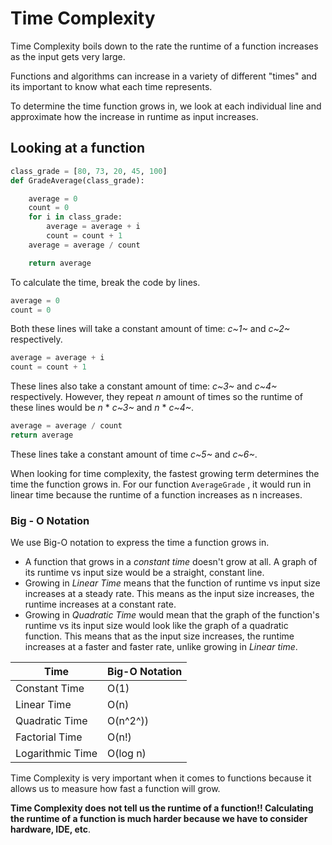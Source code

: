 <!--title={Time Complexity}-->

# Time Complexity

Time Complexity boils down to the rate the runtime of a function increases as the input gets very large. 

Functions and algorithms can increase in a variety of different "times" and its important to know what each time represents. 

To determine the time function grows in, we look at each individual line and approximate how the increase in runtime as input increases. 

## Looking at a function

``` python
class_grade = [80, 73, 20, 45, 100]
def GradeAverage(class_grade):

    average = 0
    count = 0
    for i in class_grade:
        average = average + i
        count = count + 1
    average = average / count

    return average

```

To calculate the time, break the code by lines.

```python
average = 0     
count = 0
```

Both these lines will take a constant amount of time: *c~1~* and *c~2~* respectively. 

```python
average = average + i
count = count + 1
```

These lines also take a constant amount of time: *c~3~* and *c~4~* respectively. However, they repeat *n* amount of times so the runtime of these lines would be *n* * *c~3~* and *n* * *c~4~*. 

``` python
average = average / count 
return average
```

 These lines take a constant amount of time *c~5~* and *c~6~*. 

When looking for time complexity, the fastest growing term determines the time the function grows in. For our function `AverageGrade` , it would run in linear time because the runtime of a function increases as n increases. 

### Big - O Notation

We use Big-O notation to express the time a function grows in. 

* A function that grows in a *constant time* doesn't grow at all. A graph of its runtime vs input size would be a straight, constant line. 
* Growing in *Linear Time* means that the function of runtime vs input size increases at a steady rate. This means as the input size increases, the runtime increases at a constant rate. 
* Growing in *Quadratic Time* would mean that the graph of the function's runtime vs its input size would look like the graph of a quadratic function. This means that as the input size increases, the runtime increases at a faster and faster rate, unlike growing in *Linear time*.

| Time             | Big-O Notation |
| ---------------- | -------------- |
| Constant Time    | O(1)           |
| Linear Time      | O(n)           |
| Quadratic Time   | O(n^2^))       |
| Factorial Time   | O(n!)          |
| Logarithmic Time | O(log n)       |

Time Complexity is very important when it comes to functions because it allows us to measure how fast a function will grow. 

**Time Complexity does not tell us the runtime of a function!! Calculating the runtime of a function is much harder because we have to consider hardware, IDE, etc**.

